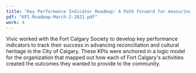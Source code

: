 ```yaml
---
title: "Key Performance Indicator Roadmap: A Path Forward for measuring Fort Calgary's Impact"
pdf: "KPI-Roadmap-March-2-2021.pdf"
work: 4
---
```

Vivic worked with the Fort Calgary Society to develop key performance indicators to track their success in advancing reconciliation and cultural heritage in the City of Calgary. These KPIs were anchored in a logic model for the organization that mapped out how each of Fort Calgary's activities created the outcomes they wanted to provide to the community. 